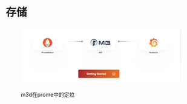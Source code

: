 # 存储





<figure><img src="../../../.gitbook/assets/image (108).png" alt=""><figcaption><p>m3d在prome中的定位</p></figcaption></figure>
